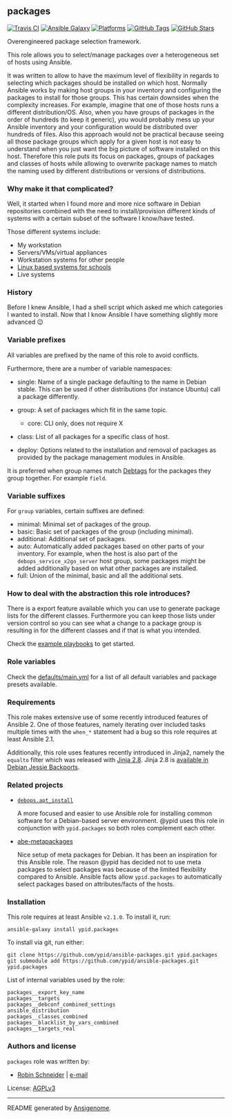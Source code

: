 ## packages

<!-- This file was generated by Ansigenome. Do not edit this file directly but
     instead have a look at the files in the ./meta/ directory. -->

[![Travis CI](http://img.shields.io/travis/ypid/ansible-packages.svg?style=flat)](http://travis-ci.org/ypid/ansible-packages)
[![Ansible Galaxy](http://img.shields.io/badge/galaxy-ypid.packages-660198.svg?style=flat)](https://galaxy.ansible.com/ypid/packages)
[![Platforms](http://img.shields.io/badge/platforms-debian%20/%20ubuntu-lightgrey.svg?style=flat)](#)
[![GitHub Tags](https://img.shields.io/github/tag/ypid/ansible-packages.svg)](https://github.com/ypid/ansible-packages)
[![GitHub Stars](https://img.shields.io/github/stars/ypid/ansible-packages.svg)](https://github.com/ypid/ansible-packages)

Overengineered package selection framework.

This role allows you to select/manage packages over a heterogeneous set of
hosts using Ansible.

It was written to allow to have the maximum level of flexibility in regards
to selecting which packages should be installed on which host. Normally
Ansible works by making host groups in your inventory and configuring the
packages to install for those groups. This has certain downsides when the
complexity increases. For example, imagine that one of those hosts runs a
different distribution/OS. Also, when you have groups of packages in the
order of hundreds (to keep it generic), you would probably mess up your
Ansible inventory and your configuration would be distributed over hundreds
of files. Also this approach would not be practical because seeing all
those package groups which apply for a given host is not easy to
understand when you just want the big picture of software installed on this
host. Therefore this role puts its focus on packages, groups of packages
and classes of hosts while allowing to overwrite package names to match the
naming used by different distributions or versions of distributions.

### Why make it that complicated?

Well, it started when I found more and more nice software in Debian
repositories combined with the need to install/provision different kinds of
systems with a certain subset of the software I know/have tested.

Those different systems include:

* My workstation
* Servers/VMs/virtual appliances
* Workstation systems for other people
* [Linux based systems for schools](https://github.com/ypid/ansible-linuxmuster_net_client)
* Live systems

### History

Before I knew Ansible, I had a shell script which asked me which
categories I wanted to install.
Now that I know Ansible I have something slightly more advanced :wink:

### Variable prefixes

All variables are prefixed by the name of this role to avoid conflicts.

Furthermore, there are a number of variable namespaces:

* single: Name of a single package defaulting to the name in Debian stable.
  This can be used if other distributions (for instance Ubuntu) call a
  package differently.

* group: A set of packages which fit in the same topic.

  * core: CLI only, does not require X

* class: List of all packages for a specific class of host.

* deploy: Options related to the installation and removal of packages as
  provided by the package management modules in Ansible.

It is preferred when group names match
[Debtags](https://wiki.debian.org/Debtags) for the packages they group
together. For example `field`.

### Variable suffixes

For `group` variables, certain suffixes are defined:

* minimal: Minimal set of packages of the group.
* basic: Basic set of packages of the group (including minimal).
* additional: Additional set of packages.
* auto: Automatically added packages based on other parts of your
        inventory. For example, when the host is also part of the
        `debops_service_x2go_server` host group, some packages might be
        added additionally based on what other packages are installed.
* full: Union of the minimal, basic and all the additional sets.

### How to deal with the abstraction this role introduces?

There is a export feature available which you can use to generate package
lists for the different classes. Furthermore you can keep those lists under
version control so you can see what a change to a package group is
resulting in for the different classes and if that is what you intended.

<!-- Check the [docs][/docs/getting-started.rst] and the [example -->
<!-- playbooks][/playbooks] for more details. -->

Check the [example playbooks][/playbooks] to get started.

### Role variables

Check the [defaults/main.yml][] for a list of all default variables and
package presets available.

### Requirements

This role makes extensive use of some recently introduced features of
Ansible 2. One of those features, namely iterating over included
tasks multiple times with the `when_*` statement had a bug so this role
requires at least Ansible 2.1.

Additionally, this role uses features recently introduced in Jinja2, namely
the `equalto` filter which was released with
[Jinja 2.8](http://jinja.pocoo.org/docs/dev/changelog/#version-2-8).
Jinja 2.8 is [available in Debian Jessie Backports](https://packages.debian.org/search?keywords=python-jinja2).

### Related projects

* [`debops.apt_install`](https://github.com/debops/ansible-apt_install)

  A more focused and easier to use Ansible role for installing common
  software for a Debian-based server environment.
  @ypid uses this role in conjunction with `ypid.packages` so both roles
  complement each other.

* [abe-metapackages](https://github.com/xtaran/abe-metapackages)

  Nice setup of meta packages for Debian. It has been an inspiration for
  this Ansible role. The reason @ypid has decided not to use meta packages
  to select packages was because of the limited flexibility compared to
  Ansible.  Ansible facts allow `ypid.packages` to automatically select
  packages based on attributes/facts of the hosts.

[/docs/getting-started.rst]: https://github.com/ypid/ansible-packages/blob/master/docs/getting-started.rst
[/playbooks]: https://github.com/ypid/ansible-packages/tree/master/playbooks
[defaults/main.yml]: https://github.com/ypid/ansible-packages/blob/master/defaults/main.yml

### Installation

This role requires at least Ansible `v2.1.0`. To install it, run:

```Shell
ansible-galaxy install ypid.packages
```

To install via git, run either:

```Shell
git clone https://github.com/ypid/ansible-packages.git ypid.packages
git submodule add https://github.com/ypid/ansible-packages.git ypid.packages
```


List of internal variables used by the role:

    packages__export_key_name
    packages__targets
    packages__debconf_combined_settings
    ansible_distribution
    packages__classes_combined
    packages__blacklist_by_vars_combined
    packages__targets_real


### Authors and license

`packages` role was written by:

- [Robin Schneider](https://github.com/ypid) | [e-mail](mailto:ypid@riseup.net)

License: [AGPLv3](https://tldrlegal.com/license/gnu-affero-general-public-license-v3-%28agpl-3.0%29)

***

README generated by [Ansigenome](https://github.com/nickjj/ansigenome/).
